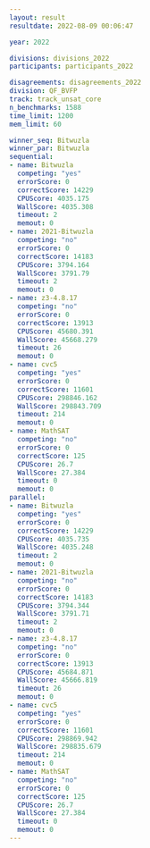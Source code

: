 ```yaml
---
layout: result
resultdate: 2022-08-09 00:06:47

year: 2022

divisions: divisions_2022
participants: participants_2022

disagreements: disagreements_2022
division: QF_BVFP
track: track_unsat_core
n_benchmarks: 1588
time_limit: 1200
mem_limit: 60

winner_seq: Bitwuzla
winner_par: Bitwuzla
sequential:
- name: Bitwuzla
  competing: "yes"
  errorScore: 0
  correctScore: 14229
  CPUScore: 4035.175
  WallScore: 4035.308
  timeout: 2
  memout: 0
- name: 2021-Bitwuzla
  competing: "no"
  errorScore: 0
  correctScore: 14183
  CPUScore: 3794.164
  WallScore: 3791.79
  timeout: 2
  memout: 0
- name: z3-4.8.17
  competing: "no"
  errorScore: 0
  correctScore: 13913
  CPUScore: 45680.391
  WallScore: 45668.279
  timeout: 26
  memout: 0
- name: cvc5
  competing: "yes"
  errorScore: 0
  correctScore: 11601
  CPUScore: 298846.162
  WallScore: 298843.709
  timeout: 214
  memout: 0
- name: MathSAT
  competing: "no"
  errorScore: 0
  correctScore: 125
  CPUScore: 26.7
  WallScore: 27.384
  timeout: 0
  memout: 0
parallel:
- name: Bitwuzla
  competing: "yes"
  errorScore: 0
  correctScore: 14229
  CPUScore: 4035.735
  WallScore: 4035.248
  timeout: 2
  memout: 0
- name: 2021-Bitwuzla
  competing: "no"
  errorScore: 0
  correctScore: 14183
  CPUScore: 3794.344
  WallScore: 3791.71
  timeout: 2
  memout: 0
- name: z3-4.8.17
  competing: "no"
  errorScore: 0
  correctScore: 13913
  CPUScore: 45684.871
  WallScore: 45666.819
  timeout: 26
  memout: 0
- name: cvc5
  competing: "yes"
  errorScore: 0
  correctScore: 11601
  CPUScore: 298869.942
  WallScore: 298835.679
  timeout: 214
  memout: 0
- name: MathSAT
  competing: "no"
  errorScore: 0
  correctScore: 125
  CPUScore: 26.7
  WallScore: 27.384
  timeout: 0
  memout: 0
---
```

